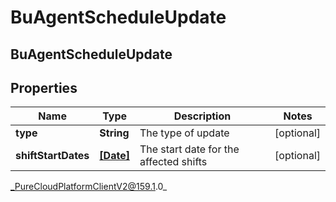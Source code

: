 # BuAgentScheduleUpdate

## BuAgentScheduleUpdate

## Properties

|Name | Type | Description | Notes|
|------------ | ------------- | ------------- | -------------|
| **type** | **String** | The type of update | [optional] |
| **shiftStartDates** | [**[Date]**](Date) | The start date for the affected shifts | [optional] |



_PureCloudPlatformClientV2@159.1.0_
